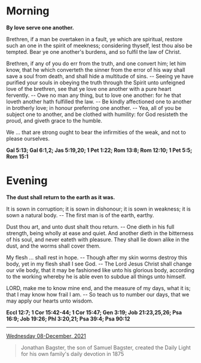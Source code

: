 # Morning

**By love serve one another.**
 
Brethren, if a man be overtaken in a fault, ye which are spiritual, restore such an one in the spirit of meekness; considering thyself, lest thou also be tempted. Bear ye one another's burdens, and so fulfil the law of Christ.
 
Brethren, if any of you do err from the truth, and one convert him; let him know, that he which converteth the sinner from the error of his way shall save a soul from death, and shall hide a multitude of sins. -- Seeing ye have purified your souls in obeying the truth through the Spirit unto unfeigned love of the brethren, see that ye love one another with a pure heart fervently. -- Owe no man any thing, but to love one another: for he that loveth another hath fulfilled the law. -- Be kindly affectioned one to another in brotherly love; in honour preferring one another. -- Yea, all of you be subject one to another, and be clothed with humility: for God resisteth the proud, and giveth grace to the humble.
 
We ... that are strong ought to bear the infirmities of the weak, and not to please ourselves.  

**Gal 5:13; Gal 6:1,2; Jas 5:19,20; 1 Pet 1:22; Rom 13:8; Rom 12:10; 1 Pet 5:5; Rom 15:1**

# Evening

**The dust shall return to the earth as it was.**
 
It is sown in corruption; it is sown in dishonour; it is sown in weakness; it is sown a natural body. -- The first man is of the earth, earthy.
 
Dust thou art, and unto dust shalt thou return. -- One dieth in his full strength, being wholly at ease and quiet. And another dieth in the bitterness of his soul, and never eateth with pleasure. They shall lie down alike in the dust, and the worms shall cover them.
 
My flesh ... shall rest in hope. -- Though after my skin worms destroy this body, yet in my flesh shall I see God. -- The Lord Jesus Christ shall change our vile body, that it may be fashioned like unto his glorious body, according to the working whereby he is able even to subdue all things unto himself.
 
LORD, make me to know mine end, and the measure of my days, what it is; that I may know how frail I am. -- So teach us to number our days, that we may apply our hearts unto wisdom.  

**Eccl 12:7; 1 Cor 15:42-44; 1 Cor 15:47; Gen 3:19; Job 21:23,25,26; Psa 16:9; Job 19:26; Phl 3:20,21; Psa 39:4; Psa 90:12**

---

[Wednesday 08-December, 2021](https://t.me/s/daily_light)

> Jonathan Bagster, the son of Samuel Bagster, created the Daily Light for his own family's daily devotion in 1875

